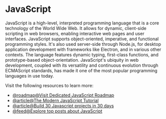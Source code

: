 # JavaScript

JavaScript is a high-level, interpreted programming language that is a core technology of the World Wide Web. It allows for dynamic, client-side scripting in web browsers, enabling interactive web pages and user interfaces. JavaScript supports object-oriented, imperative, and functional programming styles. It's also used server-side through Node.js, for desktop application development with frameworks like Electron, and in various other contexts. The language features dynamic typing, first-class functions, and prototype-based object-orientation. JavaScript's ubiquity in web development, coupled with its versatility and continuous evolution through ECMAScript standards, has made it one of the most popular programming languages in use today.

Visit the following resources to learn more:

- [@roadmap@Visit Dedicated JavaScript Roadmap](https://roadmap.sh/javascript)
- [@article@The Modern JavaScript Tutorial](https://javascript.info/)
- [@article@Build 30 Javascript projects in 30 days](https://javascript30.com/)
- [@feed@Explore top posts about JavaScript](https://app.daily.dev/tags/javascript?ref=roadmapsh)
